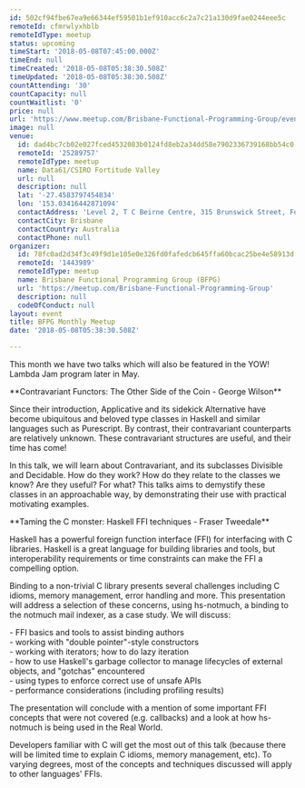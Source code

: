 ```yaml
---
id: 502cf94fbe67ea9e66344ef59501b1ef910acc6c2a7c21a130d9fae0244eee5c
remoteId: cfmrwlyxhblb
remoteIdType: meetup
status: upcoming
timeStart: '2018-05-08T07:45:00.000Z'
timeEnd: null
timeCreated: '2018-05-08T05:38:30.508Z'
timeUpdated: '2018-05-08T05:38:30.508Z'
countAttending: '30'
countCapacity: null
countWaitlist: '0'
price: null
url: 'https://www.meetup.com/Brisbane-Functional-Programming-Group/events/248688768/'
image: null
venue:
  id: dad4bc7cb02e027fced4532083b0124fd8eb2a34dd58e7902336739168bb54c0
  remoteId: '25289757'
  remoteIdType: meetup
  name: Data61/CSIRO Fortitude Valley
  url: null
  description: null
  lat: '-27.4583797454834'
  lon: '153.03416442871094'
  contactAddress: 'Level 2, T C Beirne Centre, 315 Brunswick Street, Fortitude Valley 4006 QLD'
  contactCity: Brisbane
  contactCountry: Australia
  contactPhone: null
organizer:
  id: 78fc0ad2d34f3c49f9d1e105e0e326fd0fafedcb645ffa60bcac25be4e58913d
  remoteId: '1443989'
  remoteIdType: meetup
  name: Brisbane Functional Programming Group (BFPG)
  url: 'https://meetup.com/Brisbane-Functional-Programming-Group'
  description: null
  codeOfConduct: null
layout: event
title: BFPG Monthly Meetup
date: '2018-05-08T05:38:30.508Z'

---
```

<p>This month we have two talks which will also be featured in the YOW! Lambda Jam program later in May.</p> <p>**Contravariant Functors: The Other Side of the Coin - George Wilson**</p> <p>Since their introduction, Applicative and its sidekick Alternative have become ubiquitous and beloved type classes in Haskell and similar languages such as Purescript. By contrast, their contravariant counterparts are relatively unknown. These contravariant structures are useful, and their time has come!</p> <p>In this talk, we will learn about Contravariant, and its subclasses Divisible and Decidable. How do they work? How do they relate to the classes we know? Are they useful? For what? This talks aims to demystify these classes in an approachable way, by demonstrating their use with practical motivating examples.</p> <p>**Taming the C monster: Haskell FFI techniques - Fraser Tweedale**</p> <p>Haskell has a powerful foreign function interface (FFI) for interfacing with C libraries. Haskell is a great language for building libraries and tools, but interoperability requirements or time constraints can make the FFI a compelling option.</p> <p>Binding to a non-trivial C library presents several challenges including C idioms, memory management, error handling and more. This presentation will address a selection of these concerns, using hs-notmuch, a binding to the notmuch mail indexer, as a case study. We will discuss:</p> <p>- FFI basics and tools to assist binding authors<br/>- working with "double pointer"-style constructors<br/>- working with iterators; how to do lazy iteration<br/>- how to use Haskell's garbage collector to manage lifecycles of external objects, and "gotchas" encountered<br/>- using types to enforce correct use of unsafe APIs<br/>- performance considerations (including profiling results)</p> <p>The presentation will conclude with a mention of some important FFI concepts that were not covered (e.g. callbacks) and a look at how hs-notmuch is being used in the Real World.</p> <p>Developers familiar with C will get the most out of this talk (because there will be limited time to explain C idioms, memory management, etc). To varying degrees, most of the concepts and techniques discussed will apply to other languages' FFIs.</p>
